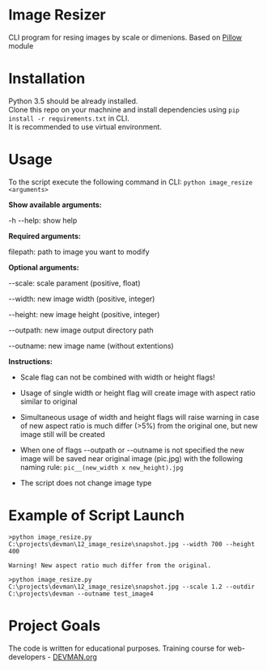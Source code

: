 # Image Resizer

CLI program for resing images by scale or dimenions.
Based on [Pillow](https://pypi.python.org/pypi/Pillow/) module


# Installation

Python 3.5 should be already installed. <br />
Clone this repo on your machnine and install dependencies using ```pip install -r requirements.txt``` in CLI. <br />
It is recommended to use virtual environment.


# Usage

To the script execute the following command in CLI: ```python image_resize <arguments>```

**Show available arguments:**

-h --help:  show help

**Required arguments:**

filepath:  path to image you want to modify

**Optional arguments:**

--scale:  scale parament (positive, float)

--width:  new image width (positive, integer)

--height:  new image height (positive, integer)

--outpath:  new image output directory path

--outname:  new image name (without extentions) 

**Instructions:**

- Scale flag can not be combined with width or height flags!

- Usage of single width or height flag will create image with aspect ratio similar to original

- Simultaneous usage of width and height flags will raise warning in case of new aspect ratio
  is much differ (>5%) from the original one, but new image still will be created
  
- When one of flags --outpath or --outname is not specified the new image will be saved near original image (pic.jpg)
  with the following naming rule: ```pic__(new_width x new_height).jpg```

- The script does not change image type

# Example of Script Launch

```
>python image_resize.py C:\projects\devman\12_image_resize\snapshot.jpg --width 700 --height 400

Warning! New aspect ratio much differ from the original.
```


```
>python image_resize.py C:\projects\devman\12_image_resize\snapshot.jpg --scale 1.2 --outdir C:\projects\devman --outname test_image4
```


# Project Goals

The code is written for educational purposes. Training course for web-developers - [DEVMAN.org](https://devman.org)
